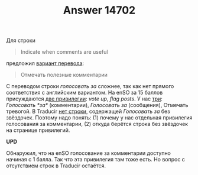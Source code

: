 ﻿---
title: "Answer 14702"
se.owner.user_id: 3380
se.owner.display_name: "maestro"
se.owner.link: "https://ru.meta.stackoverflow.com/users/3380/maestro"
se.answer_id: 14702
se.question_id: 14697
se.post_type: answer
se.is_accepted: False
---
<p>Для строки</p>
<blockquote>
<p>Indicate when comments are useful</p>
</blockquote>
<p>предложил <a href="https://ru.traducir.win/strings/21788" rel="nofollow noreferrer">вариант перевода</a>:</p>
<blockquote>
<p>Отмечать полезные комментарии</p>
</blockquote>
<p>С переводом строки <em>голосовать за</em> сложнее, так как нет прямого соответствия с английским вариантом. На enSO за 15 баллов присуждаются <a href="https://stackoverflow.com/help/privileges">две привилегии</a>: <em>vote up</em>, <em>flag posts</em>. У нас <a href="https://ru.stackoverflow.com/help/privileges">три</a>: <em>Голосовать *за*</em> (комментарии), <em>Голосовать за</em> (сообщения), Отмечать тревогой. В Traducir <a href="https://ru.traducir.win/filters?translationRegex=%5E%D0%93%D0%BE%D0%BB%D0%BE%D1%81%D0%BE%D0%B2%D0%B0%D1%82%D1%8C%20%5C**%D0%B7%D0%B0" rel="nofollow noreferrer">нет строки</a>, содержащей <em>Голосовать за</em> без звёздочек. Поэтому надо понять: (1) почему у нас отдельная привилегия голосования за комментарии, (2) откуда берётся строка без звёздочек на странице привилегий.</p>
<p><strong>UPD</strong></p>
<p>Обнаружил, что на enSO голосование за комментарии доступно начиная с 1 балла. Так что эта привилегия там тоже есть. Но вопрос с отсутствием строк в Traducir остаётся.</p>
